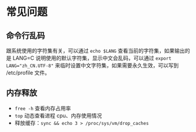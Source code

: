 # 常见问题

## 命令行乱码

跟系统使用的字符集有关，可以通过 `echo $LANG` 查看当前的字符集，如果输出的是 LANG=C 说明使用的默认字符集，显示中文会乱码，可以通过 `export LANG="zh_CN.UTF-8"` 来临时设置中文字符集，如果需要永久生效，可以写到 /etc/profile 文件。

## 内存释放

- `free -h` 查看内存占用率
- `top` 动态查看进程 cpu、内存使用情况
- 释放缓存：`sync && echo 3 > /proc/sys/vm/drop_caches`